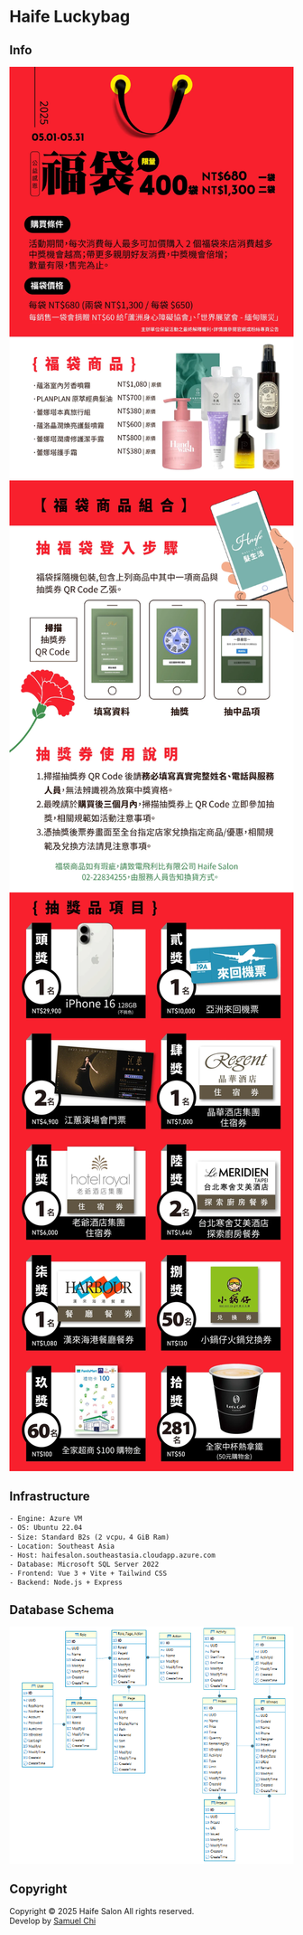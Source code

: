 # Haife Luckybag

## Info

![image](screenshot/poster_1.jpg)
![image](screenshot/poster_2.jpg)
![image](screenshot/poster_3.jpg)

## Infrastructure

```
- Engine: Azure VM
- OS: Ubuntu 22.04
- Size: Standard B2s (2 vcpu，4 GiB Ram)
- Location: Southeast Asia
- Host: haifesalon.southeastasia.cloudapp.azure.com
- Database: Microsoft SQL Server 2022
- Frontend: Vue 3 + Vite + Tailwind CSS
- Backend: Node.js + Express
```

## Database Schema

![image](screenshot/db_schema.PNG)

## Copyright

Copyright © 2025 Haife Salon All rights reserved.  
Develop by [Samuel Chi](https://samuelchi861008.github.io/)
